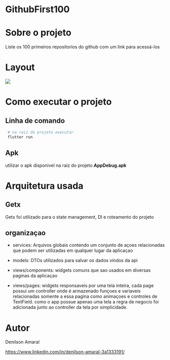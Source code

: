 # GithubFirst100

# Sobre o projeto

Liste os 100 primeiros repositorios do github com um link para acessá-los

# Layout
![](screenshot/home_screen.gif)

# Como executar o projeto
## Linha de comando
```bash
 # na raiz do projeto executar
 flutter run
```

## Apk
utilizar o apk disponivel na raiz do projeto **AppDebug.apk**

# Arquitetura usada
## Getx
Getx foi utilizado para o state management, DI e roteamento do projeto

## organizaçao
* services: Arquivos globais contendo um conjunto de açoes relacionadas que podem ser utilizadas em qualquer lugar da aplicaçao

* models: DTOs utilizados para salvar os dados vindos da api

* views/components: widgets comuns que sao usados em diversas paginas da aplicaçao

* views/pages: widgets responsaveis por uma tela inteira, cada page possui um controller onde é armazenado funçoes e variaveis relacionadas somente a essa pagina como animaçoes e controles de TextField. como o app possue apenas uma tela a regra de negocio foi adicionada junto ao controller da tela por simplicidade.

# Autor

Denilson Amaral

https://www.linkedin.com/in/denilson-amaral-3a1333191/
